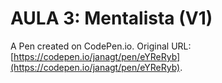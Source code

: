 # AULA 3: Mentalista (V1)

A Pen created on CodePen.io. Original URL: [https://codepen.io/janagt/pen/eYReRyb](https://codepen.io/janagt/pen/eYReRyb).


